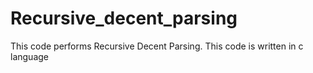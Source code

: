 # Recursive_decent_parsing

This code performs Recursive Decent Parsing. This code is written in c language
